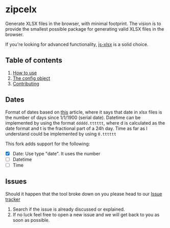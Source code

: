 zipcelx
=======

Generate XLSX files in the browser, with minimal footprint. The vision is to provide the smallest possible package for generating valid XLSX files in the browser.

If you're looking for advanced functionality, [js-xlsx](https://github.com/SheetJS/js-xlsx) is a solid choice.

## Table of contents
1. [How to use](https://github.com/dixieio/zipcelx/wiki/How-to-use)
2. [The config object](https://github.com/dixieio/zipcelx/wiki/The-config-object)
3. [Contributing](https://github.com/dixieio/zipcelx/wiki/Contributing)

## Dates
Format of dates based on [this](http://www.cpearson.com/excel/datetime.htm) article, where it says that date in xlsx files is the number of days since 1/1/1900 (serial date). Datetime can be implemented by using the format `ddddd.tttttt`, where d is calculated as the date format and t is the fractional part of a 24h day. Time as far as I understand could be implemented by using `0.tttttt`

This fork adds support for the following:
* [x] Date: Use type "date". It uses the number
* [ ] Datetime
* [ ] Time
## Issues
Should it happen that the tool broke down on you please head to our [Issue tracker](https://github.com/dixieio/zipcelx/issues)
1. Search if the issue is already discussed or explained.
2. If no luck feel free to open a new issue and we will get back to you as soon as possible.
